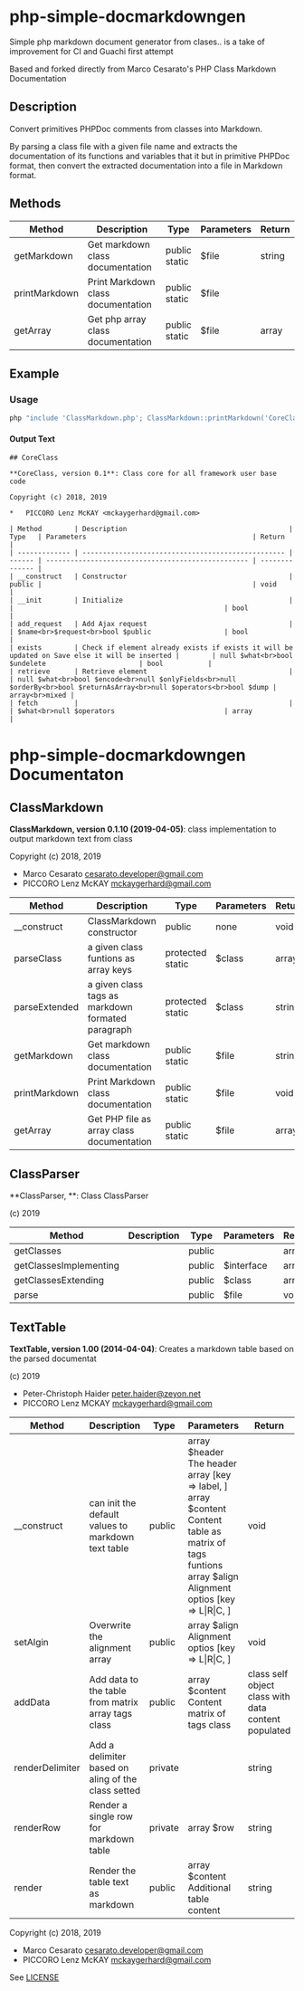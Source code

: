 # php-simple-docmarkdowngen

Simple php markdown document generator from clases.. 
is a take of improvement for CI and Guachi first attempt

Based and forked directly from Marco Cesarato's PHP Class Markdown Documentation

## Description

Convert primitives PHPDoc comments from classes into Markdown.

By parsing a class file with a given file name 
and extracts the documentation of its functions and variables that it 
but in primitive PHPDoc format, 
then convert the extracted documentation into a file in Markdown format.

## Methods

| Method        | Description                        | Type                | Parameters | Return |
| ------------- | ---------------------------------- | ------------------- | ---------- | ------ |
| getMarkdown   | Get markdown class documentation   | public<br>static    | $file      | string |
| printMarkdown | Print Markdown class documentation | public<br>static    | $file      |        |
| getArray      | Get php array class documentation  | public<br>static    | $file      | array  |

## Example

### Usage

```php
php "include 'ClassMarkdown.php'; ClassMarkdown::printMarkdown('CoreClass.php');" >> ver.md
```


#### Output Text

```text
## CoreClass

**CoreClass, version 0.1**: Class core for all framework user base code

Copyright (c) 2018, 2019

*   PICCORO Lenz McKAY <mckaygerhard@gmail.com>

| Method        | Description                                        | Type   | Parameters                                         | Return         |
| ------------- | -------------------------------------------------- | ------ | -------------------------------------------------- | -------------- |
| __construct   | Constructor                                        | public |                                                    | void           |
| __init        | Initialize                                         |        |                                                    | bool           |
| add_request   | Add Ajax request                                   |        | $name<br>$request<br>bool $public                  | bool           |
| exists        | Check if element already exists if exists it will be updated on Save else it will be inserted |        | null $what<br>bool $undelete                       | bool           |
| retrieve      | Retrieve element                                   |        | null $what<br>bool $encode<br>null $onlyFields<br>null $orderBy<br>bool $returnAsArray<br>null $operators<br>bool $dump | array<br>mixed |
| fetch         |                                                    |        | $what<br>null $operators                           | array          |
```

# php-simple-docmarkdowngen Documentaton

## ClassMarkdown

**ClassMarkdown, version 0.1.10 (2019-04-05)**: class implementation to output markdown text from class

Copyright (c) 2018, 2019

*   Marco Cesarato <cesarato.developer@gmail.com>
*   PICCORO Lenz McKAY <mckaygerhard@gmail.com>

| Method        | Description                                       | Type                  | Parameters | Return |
| ------------- | ------------------------------------------------- | --------------------- | ---------- | ------ |
| __construct   | ClassMarkdown constructor                         | public                | none       | void   |
| parseClass    | a given class funtions as array keys              | protected <br> static | $class     | array  |
| parseExtended | a given class tags as markdown formated paragraph | protected <br> static | $class     | string |
| getMarkdown   | Get markdown class documentation                  | public <br> static    | $file      | string |
| printMarkdown | Print Markdown class documentation                | public <br> static    | $file      | void   |
| getArray      | Get PHP file as array class documentation         | public <br> static    | $file      | array  |


## ClassParser

**ClassParser, **: Class ClassParser

(c) 2019


| Method                 | Description | Type   | Parameters | Return |
| ---------------------- | ----------- | ------ | ---------- | ------ |
| getClasses             |             | public |            | array  |
| getClassesImplementing |             | public | $interface | array  |
| getClassesExtending    |             | public | $class     | array  |
| parse                  |             | public | $file      | void   |


## TextTable

**TextTable, version 1.00 (2014-04-04)**: Creates a markdown table based on the parsed documentat

(c) 2019

*   Peter-Christoph Haider <peter.haider@zeyon.net>
*   PICCORO Lenz MCKAY <mckaygerhard@gmail.com>

| Method          | Description                                        | Type    | Parameters                                         | Return                                             |
| --------------- | -------------------------------------------------- | ------- | -------------------------------------------------- | -------------------------------------------------- |
| __construct     | can init the default values to markdown text table <br>  | public  | array $header  The header array [key => label, ] <br> array $content Content table as matrix of tags funtions <br> array $align   Alignment optios [key => L\|R\|C, ] | void                                               |
| setAlgin        | Overwrite the alignment array <br>                 | public  | array $align   Alignment optios [key => L\|R\|C, ] | void                                               |
| addData         | Add data to the table from matrix array tags class <br>  | public  | array $content Content matrix of tags class        | class self object class with data content populated |
| renderDelimiter | Add a delimiter based on aling of the class setted <br>  | private |                                                    | string                                             |
| renderRow       | Render a single row for markdown table <br>        | private |  array $row                                        | string                                             |
| render          | Render the table text as markdown <br>             | public  |  array  $content Additional table content          | string                                             |


Copyright (c) 2018, 2019
 
*   Marco Cesarato <cesarato.developer@gmail.com>
*   PICCORO Lenz McKAY <mckaygerhard@gmail.com>

See [LICENSE](LICENSE)
